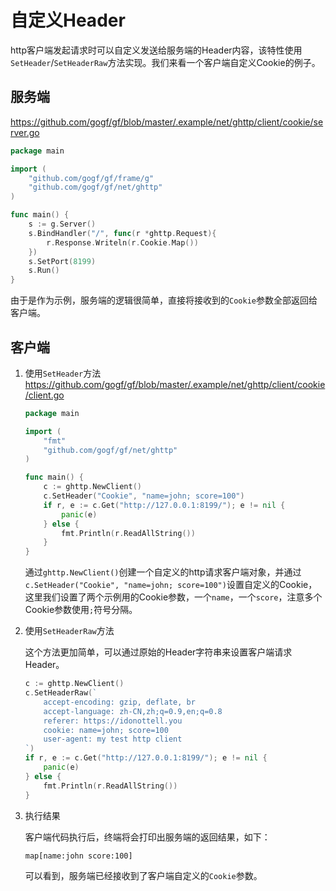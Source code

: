 # 自定义Header

http客户端发起请求时可以自定义发送给服务端的Header内容，该特性使用`SetHeader`/`SetHeaderRaw`方法实现。我们来看一个客户端自定义Cookie的例子。

## 服务端

https://github.com/gogf/gf/blob/master/.example/net/ghttp/client/cookie/server.go
```go
package main

import (
    "github.com/gogf/gf/frame/g"
    "github.com/gogf/gf/net/ghttp"
)

func main() {
    s := g.Server()
    s.BindHandler("/", func(r *ghttp.Request){
        r.Response.Writeln(r.Cookie.Map())
    })
    s.SetPort(8199)
    s.Run()
}
```
由于是作为示例，服务端的逻辑很简单，直接将接收到的`Cookie`参数全部返回给客户端。


## 客户端
    
1. 使用`SetHeader`方法
    https://github.com/gogf/gf/blob/master/.example/net/ghttp/client/cookie/client.go
    ```go
    package main

    import (
        "fmt"
        "github.com/gogf/gf/net/ghttp"
    )

    func main() {
        c := ghttp.NewClient()
        c.SetHeader("Cookie", "name=john; score=100")
        if r, e := c.Get("http://127.0.0.1:8199/"); e != nil {
            panic(e)
        } else {
            fmt.Println(r.ReadAllString())
        }
    }
    ```
    通过`ghttp.NewClient()`创建一个自定义的http请求客户端对象，并通过`c.SetHeader("Cookie", "name=john; score=100")`设置自定义的Cookie，这里我们设置了两个示例用的Cookie参数，一个`name`，一个`score`，注意多个Cookie参数使用`;`符号分隔。



1. 使用`SetHeaderRaw`方法

    这个方法更加简单，可以通过原始的Header字符串来设置客户端请求Header。
    ```go
    c := ghttp.NewClient()
    c.SetHeaderRaw(`
        accept-encoding: gzip, deflate, br
        accept-language: zh-CN,zh;q=0.9,en;q=0.8
        referer: https://idonottell.you
        cookie: name=john; score=100
        user-agent: my test http client
    `)
    if r, e := c.Get("http://127.0.0.1:8199/"); e != nil {
        panic(e)
    } else {
        fmt.Println(r.ReadAllString())
    }
    ```

1. 执行结果

	客户端代码执行后，终端将会打印出服务端的返回结果，如下：
    ```shell
    map[name:john score:100]
    ```
    可以看到，服务端已经接收到了客户端自定义的`Cookie`参数。

